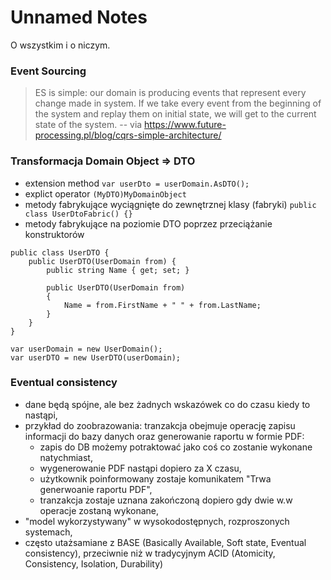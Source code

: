 # Unnamed Notes

O wszystkim i o niczym.

### Event Sourcing

> ES is simple: our domain is producing events that represent every change made in system. If we take every event from the beginning of the system and replay them on initial state, we will get to the current state of the system. 
> -- via https://www.future-processing.pl/blog/cqrs-simple-architecture/

### Transformacja Domain Object => DTO

- extension method ```var userDto = userDomain.AsDTO();```
- explict operator ```(MyDTO)MyDomainObject```
- metody fabrykujące wyciągnięte do zewnętrznej klasy (fabryki) ```public class UserDtoFabric() {} ```
- metody fabrykujące na poziomie DTO poprzez przeciążanie konstruktorów

```
public class UserDTO {
    public UserDTO(UserDomain from) {
        public string Name { get; set; }

        public UserDTO(UserDomain from)
        {
            Name = from.FirstName + " " + from.LastName;
        }
    }
}

var userDomain = new UserDomain();
var userDTO = new UserDTO(userDomain);
```

### Eventual consistency

- dane będą spójne, ale bez żadnych wskazówek co do czasu kiedy to nastąpi,
- przykład do zoobrazowania: tranzakcja obejmuje operację zapisu informacji do bazy danych oraz generowanie raportu w formie PDF:
  - zapis do DB możemy potraktować jako coś co zostanie wykonane natychmiast, 
  - wygenerowanie PDF nastąpi dopiero za X czasu,
  - użytkownik poinformowany zostaje komunikatem "Trwa generwoanie raportu PDF",
  - tranzakcja zostaje uznana zakończoną dopiero gdy dwie w.w operacje zostaną wykonane,
- "model wykorzystywany" w wysokodostępnych, rozproszonych systemach,
- często utażsamiane z BASE (Basically Available, Soft state, Eventual consistency), przeciwnie niż w tradycyjnym ACID (Atomicity, Consistency, Isolation, Durability)
